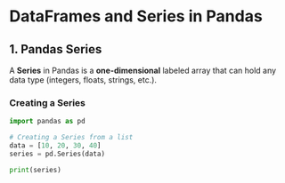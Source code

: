 # DataFrames and Series in Pandas

## 1. Pandas Series
A **Series** in Pandas is a **one-dimensional** labeled array that can hold any data type (integers, floats, strings, etc.).

### Creating a Series
```python
import pandas as pd

# Creating a Series from a list
data = [10, 20, 30, 40]
series = pd.Series(data)

print(series)
